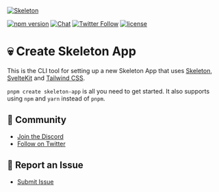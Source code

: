 [![Skeleton](https://user-images.githubusercontent.com/1509726/199282306-7454adcb-b765-4618-8438-67655a7dee47.png)](https://www.skeleton.dev/)

[![npm version](https://img.shields.io/npm/v/create-skeleton-app?logo=npm&color=cb3837)](https://www.npmjs.com/package/create-skeleton-app)
[![Chat](https://img.shields.io/discord/1003691521280856084?label=chat&logo=discord&color=7289da)](https://discord.gg/EXqV7W8MtY)
[![Twitter Follow](https://img.shields.io/twitter/follow/SkeletonUI?style=social)](https://twitter.com/SkeletonUI)
[![license](https://img.shields.io/badge/license-MIT-%23bada55)](https://github.com/Brain-Bones/skeleton/blob/master/LICENSE)

# 💀 Create Skeleton App

This is the CLI tool for setting up a new Skeleton App that uses [Skeleton](https://skeleton.dev/), [SvelteKit](https://kit.svelte.dev/) and [Tailwind CSS](https://tailwindcss.com/).

`pnpm create skeleton-app` is all you need to get started.  It also supports using `npm` and `yarn` instead of `pnpm`.

## 👋 Community

- [Join the Discord](https://discord.gg/EXqV7W8MtY)
- [Follow on Twitter](https://twitter.com/SkeletonUI)

## 🐞 Report an Issue

- [Submit Issue](https://github.com/Brain-Bones/skeleton/issues/new/choose)
